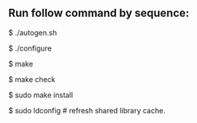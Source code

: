 ## Run follow command by sequence:

$ ./autogen.sh

$ ./configure

$ make

$ make check

$ sudo make install

$ sudo ldconfig # refresh shared library cache.
